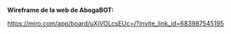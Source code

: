 

**Wireframe de la web de AbogaBOT:**

https://miro.com/app/board/uXjVOLcsEUc=/?invite_link_id=683987545195
